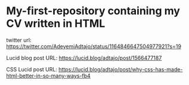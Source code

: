 # My-first-repository containing my CV written in HTML
twitter url: https://twitter.com/AdeyemiAdtajo/status/1164846647504977921?s=19

Lucid blog post URL: https://lucid.blog/adtajo/post/1566477187

CSS Lucid post URL: https://lucid.blog/adtajo/post/why-css-has-made-html-better-in-so-many-ways-fb4
